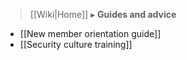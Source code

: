 > [[Wiki|Home]] ▸ **Guides and advice**

* [[New member orientation guide]]
* [[Security culture training]]
